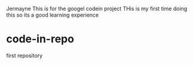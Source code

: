 Jermayne 
This is for the googel codein project
THis is my first time doing this so its a good learning experience
# code-in-repo
first repository
